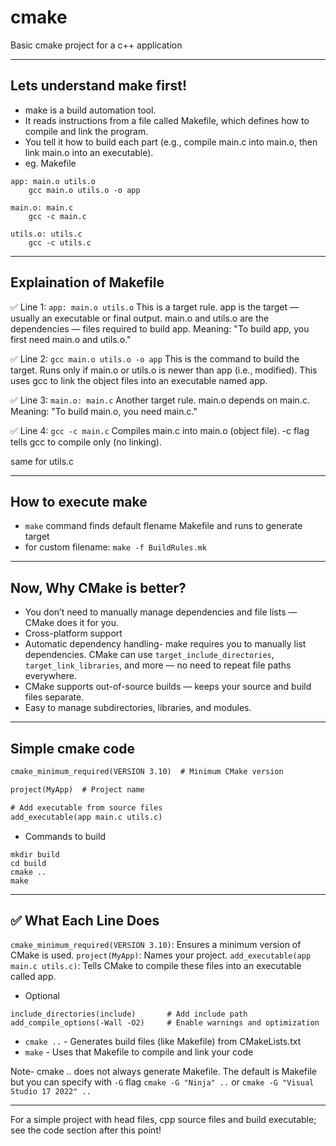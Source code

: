 # cmake
Basic cmake project for a c++ application

----------------
Lets understand make first!
----------------
* make is a build automation tool.
* It reads instructions from a file called Makefile, which defines how to compile and link the program.
* You tell it how to build each part (e.g., compile main.c into main.o, then link main.o into an executable).
* eg. Makefile

```make
app: main.o utils.o
	gcc main.o utils.o -o app

main.o: main.c
	gcc -c main.c

utils.o: utils.c
	gcc -c utils.c
```
----------------
Explaination of Makefile
----------------
✅ Line 1: ```app: main.o utils.o```
This is a target rule.
app is the target — usually an executable or final output.
main.o and utils.o are the dependencies — files required to build app.
Meaning: "To build app, you first need main.o and utils.o."

✅ Line 2: ```gcc main.o utils.o -o app```
This is the command to build the target.
Runs only if main.o or utils.o is newer than app (i.e., modified).
This uses gcc to link the object files into an executable named app.

✅ Line 3: ```main.o: main.c```
Another target rule.
main.o depends on main.c.
Meaning: "To build main.o, you need main.c."

✅ Line 4: ```gcc -c main.c```
Compiles main.c into main.o (object file).
-c flag tells gcc to compile only (no linking).

same for utils.c

----------------
How to execute make
----------------
* ```make``` command finds default flename Makefile and runs to generate target
* for custom filename: ```make -f BuildRules.mk```

----------------
Now, Why CMake is better? 
----------------
* You don’t need to manually manage dependencies and file lists — CMake does it for you.
* Cross-platform support
* Automatic dependency handling- make requires you to manually list dependencies. CMake can use ```target_include_directories```, ```target_link_libraries```, and more — no need to repeat file paths everywhere.
* CMake supports out-of-source builds — keeps your source and build files separate.
* Easy to manage subdirectories, libraries, and modules.

----------------
Simple cmake code
----------------
``` CMakeLists.txt
cmake_minimum_required(VERSION 3.10)  # Minimum CMake version

project(MyApp)  # Project name

# Add executable from source files
add_executable(app main.c utils.c)
```

* Commands to build
```
mkdir build
cd build
cmake ..
make
```
----------------
✅ What Each Line Does
----------------
```cmake_minimum_required(VERSION 3.10)```: Ensures a minimum version of CMake is used.
```project(MyApp)```: Names your project.
```add_executable(app main.c utils.c)```: Tells CMake to compile these files into an executable called app.
* Optional
```
include_directories(include)       # Add include path
add_compile_options(-Wall -O2)     # Enable warnings and optimization
```

* ```cmake ..``` -
    Generates build files (like Makefile) from CMakeLists.txt
*  ```make``` -
    Uses that Makefile to compile and link your code

Note- cmake .. does not always generate Makefile. The default is Makefile but you can specify with ```-G``` flag
```cmake -G "Ninja" ..``` or
```cmake -G "Visual Studio 17 2022" ..```

----------------
For a simple project with head files, cpp source files and build executable; see the code section after this point!
